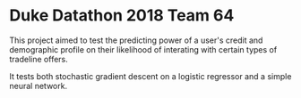 # Duke Datathon 2018 Team 64

This project aimed to test the predicting power of a user's credit and demographic profile on their likelihood of interating with certain types of tradeline offers.

It tests both stochastic gradient descent on a logistic regressor and a simple neural network.
